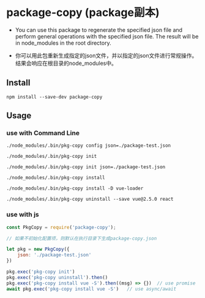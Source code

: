 # package-copy (package副本)

* You can use this package to regenerate the specified json file and perform general operations with the specified json file. The result will be in node_modules in the root directory.

* 你可以用此包重新生成指定的json文件，并以指定的json文件进行常规操作。结果会响应在根目录的node_modules中。

## Install

`npm install --save-dev package-copy`

## Usage

### use with Command Line

`./node_modules/.bin/pkg-copy config json=./package-test.json`

`./node_modules/.bin/pkg-copy init`

`./node_modules/.bin/pkg-copy init json=./package-test.json`

`./node_modules/.bin/pkg-copy install`

`./node_modules/.bin/pkg-copy install -D vue-loader`

`./node_modules/.bin/pkg-copy uninstall --save vue@2.5.0 react`


### use with js

```js
const PkgCopy = require('package-copy');

// 如果不初始化配置项，则默认在执行目录下生成package-copy.json

let pkg = new PkgCopy({
    json: './package-test.json'
})

pkg.exec('pkg-copy init')
pkg.exec('pkg-copy uninstall').then()
pkg.exec('pkg-copy install vue -S').then((msg) => {})  // use promise
await pkg.exec('pkg-copy install vue -S')   // use async/await
```